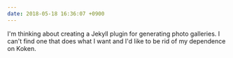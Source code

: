 ```yaml
---
date: 2018-05-18 16:36:07 +0900
---
```

I'm thinking about creating a Jekyll plugin for generating photo galleries. I can't find one that does what I want and I'd like to be rid of my dependence on Koken.
